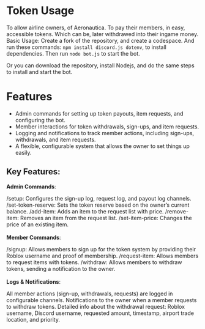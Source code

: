 # Token Usage
To allow airline owners, of Aeronautica. To pay their members, in easy, accessible tokens. Which can be, later withdrawed into their ingame money.<br>
Basic Usage: Create a fork of the repository, and create a codespace. And run these commands:
``npm install discord.js dotenv``, to  install dependencies.
Then run ``node bot.js`` to start the bot.

Or you can download the repository, install Nodejs, and do the same steps to install and start the bot.

# Features
- Admin commands for setting up token payouts, item requests, and configuring the bot.
- Member interactions for token withdrawals, sign-ups, and item requests.
- Logging and notifications to track member actions, including sign-ups, withdrawals, and item requests.
- A flexible, configurable system that allows the owner to set things up easily.

## Key Features:
**Admin Commands**:

/setup: Configures the sign-up log, request log, and payout log channels.
/set-token-reserve: Sets the token reserve based on the owner’s current balance.
/add-item: Adds an item to the request list with price.
/remove-item: Removes an item from the request list.
/set-item-price: Changes the price of an existing item.<br><br>
**Member Commands**:

/signup: Allows members to sign up for the token system by providing their Roblox username and proof of membership.
/request-item: Allows members to request items with tokens.
/withdraw: Allows members to withdraw tokens, sending a notification to the owner.<br><br>
**Logs & Notifications**:

All member actions (sign-up, withdrawals, requests) are logged in configurable channels.
Notifications to the owner when a member requests to withdraw tokens.
Detailed info about the withdrawal request: Roblox username, Discord username, requested amount, timestamp, airport trade location, and priority.

